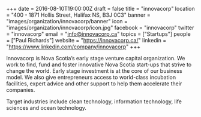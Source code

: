+++
date = 2016-08-10T19:00:00Z
draft = false
title = "innovacorp"
location = "400 - 1871 Hollis Street, Halifax NS, B3J 0C3"
banner = "images/organization/innovacorp/banner"
icon = "images/organization/innovacorp/icon.jpg"
facebook = "innovacorp"
twitter = "innovacorp"
email = "info@innovacorp.ca"
topics = ["Startups"]
people = ["Paul Richards"]
website = "https://innovacorp.ca/"
linkedin = "https://www.linkedin.com/company/innovacorp"
+++

Innovacorp is Nova Scotia’s early stage venture capital organization. We work to find, fund and foster innovative Nova Scotia start-ups that strive to change the world. Early stage investment is at the core of our business model. We also give entrepreneurs access to world-class incubation facilities, expert advice and other support to help them accelerate their companies. 

Target industries include clean technology, information technology, life sciences and ocean technology.
